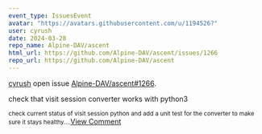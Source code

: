 ```yaml
---
event_type: IssuesEvent
avatar: "https://avatars.githubusercontent.com/u/1194526?"
user: cyrush
date: 2024-03-28
repo_name: Alpine-DAV/ascent
html_url: https://github.com/Alpine-DAV/ascent/issues/1266
repo_url: https://github.com/Alpine-DAV/ascent
---
```


<a href='https://github.com/cyrush' target='_blank'>cyrush</a> open issue <a href='https://github.com/Alpine-DAV/ascent/issues/1266' target='_blank'>Alpine-DAV/ascent#1266</a>.

<p>check that visit session converter works with python3</p><small>check current status of visit session python and add a unit test for the converter to make sure it stays healthy....</small><a href='https://github.com/Alpine-DAV/ascent/issues/1266' target='_blank'>View Comment</a>